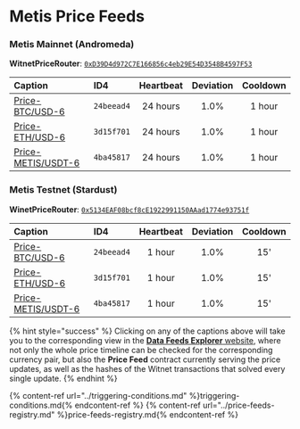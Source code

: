 # Metis Price Feeds

### **Metis Mainnet** (Andromeda)

**WitnetPriceRouter**: [`0xD39D4d972C7E166856c4eb29E54D3548B4597F53`](https://andromeda-explorer.metis.io/address/0xD39D4d972C7E166856c4eb29E54D3548B4597F53/read-contract)

| **Caption** | **ID4** | **Heartbeat** | **Deviation** | **Cooldown**
| :- | :- | :-: | :-: | :-: 
| [Price-BTC/USD-6](https://feeds.witnet.io/feeds/metis-mainnet_btc-usd_6) | `24beead4` | 24 hours | 1.0% | 1 hour
| [Price-ETH/USD-6](https://feeds.witnet.io/feeds/metis-mainnet_eth-usd_6) | `3d15f701` | 24 hours | 1.0% | 1 hour
| [Price-METIS/USDT-6](https://feeds.witnet.io/feeds/metis-mainnet_metis-usdt_6) | `4ba45817` | 24 hours | 1.0% | 1 hour

### **Metis Testnet** (Stardust)

**WinetPriceRouter**: [`0x5134EAF08bcf8cE1922991150AAad1774e93751f`](https://stardust-explorer.metis.io/address/0x5134EAF08bcf8cE1922991150AAad1774e93751f/read-contract)

| **Caption** | **ID4** | **Heartbeat** | **Deviation** | **Cooldown**
| :- | :- | :-: | :-: | :-: 
| [Price-BTC/USD-6](https://feeds.witnet.io/feeds/metis-testnet_btc-usd_6) | `24beead4` | 1 hour | 1.0% | 15'
| [Price-ETH/USD-6](https://feeds.witnet.io/feeds/metis-testnet_eth-usd_6) | `3d15f701` | 1 hour | 1.0% | 15'
| [Price-METIS/USDT-6](https://feeds.witnet.io/feeds/metis-testnet_metis-usdt_6) | `4ba45817` | 1 hour | 1.0% | 15'

{% hint style="success" %}
Clicking on any of the captions above will take you to the corresponding view in the [**Data Feeds Explorer** website](https://feeds.witnet.io), where not only the whole price timeline can be checked for the corresponding currency pair, but also the **Price Feed** contract currently serving the price updates, as well as the hashes of the Witnet transactions that solved every single update. 
{% endhint %}

{% content-ref url="../triggering-conditions.md" %}triggering-conditions.md{% endcontent-ref %}
{% content-ref url="../price-feeds-registry.md" %}price-feeds-registry.md{% endcontent-ref %}
